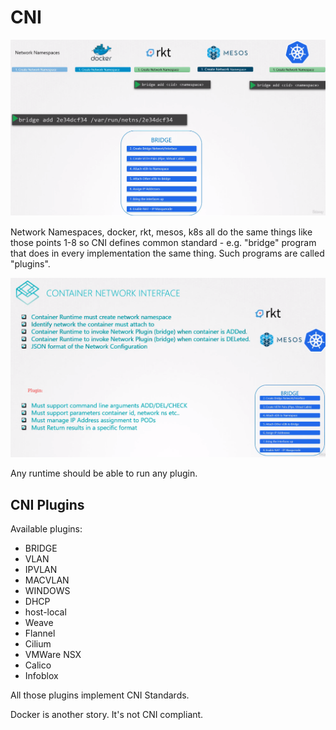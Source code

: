 # CNI

![CNI1](../images/43_cni1.png)

Network Namespaces, docker, rkt, mesos, k8s all do the same things like those points 1-8 so CNI defines common standard - e.g. "bridge" program that does in every implementation the same thing. Such programs are called "plugins".

![CNI2](../images/43_cni2.png)

Any runtime should be able to run any plugin.

## CNI Plugins

Available plugins:
* BRIDGE
* VLAN
* IPVLAN
* MACVLAN
* WINDOWS
* DHCP
* host-local
* Weave
* Flannel
* Cilium
* VMWare NSX
* Calico
* Infoblox

All those plugins implement CNI Standards.

Docker is another story. It's not CNI compliant.